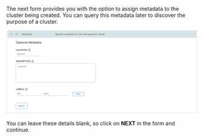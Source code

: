 The next form provides you with the option to assign metadata to the cluster being created. You can query this metadata later to discover the purpose of a cluster.

![](images/metadata-for-cluster-form.png)

You can leave these details blank, so click on **NEXT** in the form and continue.
